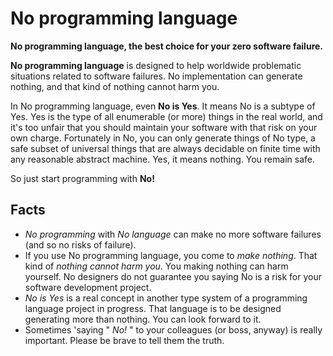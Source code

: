 # No programming language

**No programming language, the best choice for your zero software failure.**

**No programming language** is designed to help worldwide problematic situations related to software failures. No implementation can generate nothing, and that kind of nothing cannot harm you.

In No programming language, even **No is Yes**. It means No is a subtype of Yes. Yes is the type of all enumerable (or more) things in the real world, and it's too unfair that you should maintain your software with that risk on your own charge. Fortunately in No, you can only generate things of No type, a safe subset of universal things that are always decidable on finite time with any reasonable abstract machine. Yes, it means nothing. You remain safe.

So just start programming with **No!**

## Facts

* _No programming_ with _No language_ can make no more software failures (and so no risks of failure).
* If you use No programming language, you come to _make nothing_. That kind of _nothing cannot harm you_. You making nothing can harm yourself. No designers do not guarantee you saying No is a risk for your software development project.
* _No is Yes_ is a real concept in another type system of a programming language project in progress. That language is to be designed generating more than nothing. You can look forward to it.
* Sometimes 'saying " _No!_ " to your colleagues (or boss, anyway) is really important. Please be brave to tell them the truth.
